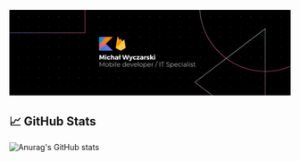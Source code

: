 
[![Header](https://raw.githubusercontent.com/RedC4ke/Redc4ke/main/Banner.png "Header")](https://www.linkedin.com/in/micha%C5%82-wyczarski/)

## 📈 GitHub Stats

![Anurag's GitHub stats](https://github-readme-stats.vercel.app/api?username=Redc4ke&count_private=true&show_icons=true&theme=darcula)
